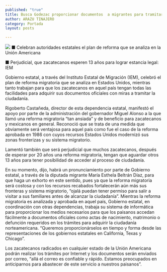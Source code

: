 ```yaml
---
published: "true"
title: Busca Godezac proporcionar documentos  a migrantes para tramitar ciudadanía en EU
author: ARAZU TINAJERO
category: Portada
layout: posts

---
```


![](http://i.imgur.com/NkalNpim.jpg)
■ Celebran autoridades estatales el plan de reforma que se analiza en la Unión Americana

■ Perjudicial, que zacatecanos esperen 13 años para lograr estancia legal: IEM

Gobierno estatal, a través del Instituto Estatal de Migración (IEM), celebró el plan de reforma migratoria que se analiza en Estados Unidos, mientras tanto trabajan para que los zacatecanos en aquel país tengan todas las facilidades para adquirir sus documentos oficiales con miras a tramitar la ciudadanía.

Rigoberto Castañeda, director de esta dependencia estatal, manifestó el apoyo por parte de la administración del gobernador Miguel Alonso a la que llamó una reforma migratoria “tan ansiada” y de beneficio para zacatecanos y mexicanos en general.
Reconoció que se trata de una medida que obviamente será ventajosa para aquel país como fue el caso de la reforma aprobada en 1986 con cuyos recursos Estados Unidos modernizó sus zonas fronterizas y su sistema migratorio.

Lamentó también que será perjudicial que muchos zacatecanos, después de esperar por 20 años una reforma migratoria, tengan que aguardar otros 13 años para tener posibilidad de acceder al proceso de ciudadanía. 

En su momento, dijo, habrá un pronunciamiento por parte de Gobierno estatal, a través de la diputada migrante María Esthela Beltrán Díaz, para que haga un exhorto en este sentido, pues ya que la reforma migratoria será costosa y con los recursos recabados fortalecerán aún más sus fronteras y sistema migratorio, “ojalá puedan tener permiso para salir a visitar a sus familiares antes de alcanzar la ciudadanía”.
Mientras la reforma migratoria es analizada y aprobada en aquel país, Gobierno estatal, en coordinación con otras dependencias, trabaja su sistema de informática para proporcionar los medios necesarios para que los paisanos accedan fácilmente a documentos oficiales como actas de nacimiento, matrimonio o defunción requeridos en los trámites para adquirir la ciudadanía norteamericana. “Queremos proporcionárselos en tiempo y forma desde las representaciones de los gobiernos estatales en California, Texas y Chicago”.

Los zacatecanos radicados en cualquier estado de la Unión Americana podrán realizar los trámites por Internet y los documentos serán enviados por correo, “allá el correo es confiable y rápido. Estamos preocupados en anticiparnos para abastecer de este servicio a nuestros paisanos”.
